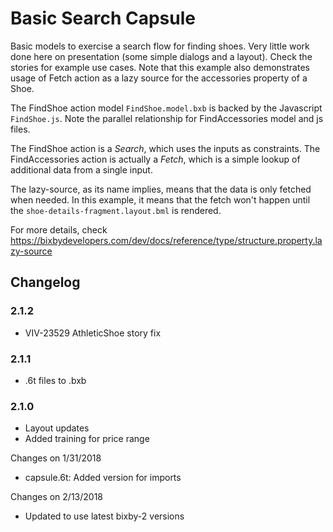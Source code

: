 # Basic Search Capsule

Basic models to exercise a search flow for finding shoes. Very little work done here on presentation 
(some simple dialogs and a layout). Check the stories for example use cases. Note that this example also 
demonstrates usage of Fetch action as a lazy source for the accessories property of a Shoe. 


The FindShoe action model `FindShoe.model.bxb` is backed by the Javascript `FindShoe.js`.
Note the parallel relationship for FindAccessories model and js files.

The FindShoe action is a _Search_, which uses the inputs as constraints.
The FindAccessories action is actually a _Fetch_, which is a simple lookup of additional data from a single input.

The lazy-source, as its name implies, means that the data is only fetched when needed. In this example, it means that the fetch won't
happen until the `shoe-details-fragment.layout.bml` is rendered.

For more details, check https://bixbydevelopers.com/dev/docs/reference/type/structure.property.lazy-source

## Changelog

### 2.1.2
- VIV-23529 AthleticShoe story fix

### 2.1.1
- .6t files to .bxb

### 2.1.0
- Layout updates
- Added training for price range

Changes on 1/31/2018
- capsule.6t: Added version for imports

Changes on 2/13/2018
- Updated to use latest bixby-2 versions